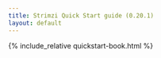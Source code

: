 ```yaml
---
title: Strimzi Quick Start guide (0.20.1)
layout: default
---
```


{% include_relative quickstart-book.html %}
